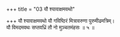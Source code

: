 +++
title = "03 यौ श्यावाक्षमवथो"

+++
यौ श्यावाक्षमवथो यौ गविष्ठिरं मित्रावरुणा पुरुमीढमत्रिम्।  
यौ विमदमवथः सप्तवध्रिं तौ नो मुञ्चतमंहसः ॥ ५ ॥